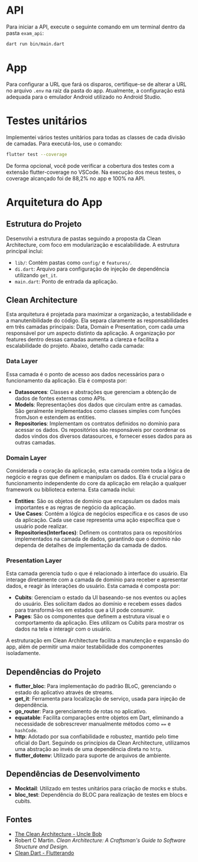
# API

Para iniciar a API, execute o seguinte comando em um terminal dentro da pasta `exam_api`:
```bash
dart run bin/main.dart
```

# App

Para configurar a URL que fará os disparos, certifique-se de alterar a URL no arquivo `.env` na raiz da pasta do app. Atualmente, a configuração está adequada para o emulador Android utilizado no Android Studio.

# Testes unitários

Implementei vários testes unitários para todas as classes de cada divisão de camadas. Para executá-los, use o comando:
```bash
flutter test --coverage
```
De forma opcional, você pode verificar a cobertura dos testes com a extensão flutter-coverage no VSCode. Na execução dos meus testes, o coverage alcançado foi de 88,2% no app e 100% na API.

# Arquitetura do App

## Estrutura do Projeto

Desenvolvi a estrutura de pastas seguindo a proposta da Clean Architecture, com foco em modularização e escalabilidade. A estrutura principal inclui:

- `lib/`: Contém pastas como `config/` e `features/`.
- `di.dart`: Arquivo para configuração de injeção de dependência utilizando `get_it`.
- `main.dart`: Ponto de entrada da aplicação.

## Clean Architecture

Esta arquitetura é projetada para maximizar a organização, a testabilidade e a manutenibilidade do código. Ela separa claramente as responsabilidades em três camadas principais: Data, Domain e Presentation, com cada uma responsável por um aspecto distinto da aplicação. A organização por features dentro dessas camadas aumenta a clareza e facilita a escalabilidade do projeto. Abaixo, detalho cada camada:

### Data Layer

Essa camada é o ponto de acesso aos dados necessários para o funcionamento da aplicação. Ela é composta por:

- **Datasources**: Classes e abstrações que gerenciam a obtenção de dados de fontes externas como APIs.
- **Models**: Representações dos dados que circulam entre as camadas. São geralmente implementados como classes simples com funções fromJson e estendem as entities.
- **Repositories**: Implementam os contratos definidos no domínio para acessar os dados. Os repositórios são responsáveis por coordenar os dados vindos dos diversos datasources, e fornecer esses dados para as outras camadas.

### Domain Layer

Considerada o coração da aplicação, esta camada contém toda a lógica de negócio e regras que definem e manipulam os dados. Ela é crucial para o funcionamento independente do core da aplicação em relação a qualquer framework ou biblioteca externa. Esta camada inclui:

- **Entities**: São os objetos de domínio que encapsulam os dados mais importantes e as regras de negócio da aplicação. 
- **Use Cases**: Contém a lógica de negócios específica e os casos de uso da aplicação. Cada use case representa uma ação específica que o usuário pode realizar.
- **Repositories(Interfaces)**: Definem os contratos para os repositórios implementados na camada de dados, garantindo que o domínio não dependa de detalhes de implementação da camada de dados.

### Presentation Layer

Esta camada gerencia tudo o que é relacionado à interface do usuário. Ela interage diretamente com a camada de domínio para receber e apresentar dados, e reagir às interações do usuário. Esta camada é composta por:

- **Cubits**: Gerenciam o estado da UI baseando-se nos eventos ou ações do usuário. Eles solicitam dados ao domínio e recebem esses dados para transformá-los em estados que a UI pode consumir.
- **Pages**: São os componentes que definem a estrutura visual e o comportamento da aplicação. Eles utilizam os Cubits para mostrar os dados na tela e interagir com o usuário.

A estruturação em Clean Architecture facilita a manutenção e expansão do app, além de permitir uma maior testabilidade dos componentes isoladamente.


## Dependências do Projeto

- **flutter_bloc**: Para implementação do padrão BLoC, gerenciando o estado do aplicativo através de streams.
- **get_it**: Ferramenta para localização de serviço, usada para injeção de dependência.
- **go_router**: Para gerenciamento de rotas no aplicativo.
- **equatable**: Facilita comparações entre objetos em Dart, eliminando a necessidade de sobrescrever manualmente métodos como `==` e `hashCode`.
- **http**: Adotado por sua confiabilidade e robustez, mantido pelo time oficial do Dart. Seguindo os princípios da Clean Architecture, utilizamos uma abstração ao invés de uma dependência direta no `http`.
- **flutter_dotenv**: Utilizado para suporte de arquivos de ambiente.

## Dependências de Desenvolvimento

- **Mocktail**: Utilizado em testes unitários para criação de mocks e stubs.
- **bloc_test**: Dependência do BLOC para realização de testes em blocs e cubits.

## Fontes

- [The Clean Architecture - Uncle Bob](https://blog.cleancoder.com/uncle-bob/2012/08/13/the-clean-architecture.html)
- Robert C Martin. *Clean Architecture: A Craftsman's Guide to Software Structure and Design*.
- [Clean Dart - Flutterando](https://github.com/Flutterando/Clean-Dart)